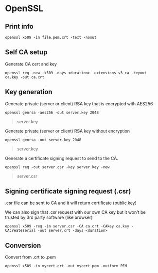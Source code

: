 # OpenSSL

## Print info

```
openssl x509 -in file.pem.crt -text -noout
```

## Self CA setup

Generate CA cert and key
```
openssl req -new -x509 -days <duration> -extensions v3_ca -keyout ca.key -out ca.crt
```

## Key generation

Generate private (server or client) RSA key that is encrypted with AES256
```
openssl genrsa -aes256 -out server.key 2048
```
> server.key

Generate private (server or client) RSA key without encryption
```
openssl genrsa -out server.key 2048
```
> server.key

Generate a certificate signing request to send to the CA.
```
openssl req -out server.csr -key server.key -new
```
> server.csr

## Signing certificate signing request (.csr)
.csr file can be sent to CA and it will return certificate (public key)

We can also sign that .csr request with our own CA key but it won't be trusted by 3rd party software (like browser)
```
openssl x509 -req -in server.csr -CA ca.crt -CAkey ca.key -CAcreateserial -out server.crt -days <duration>
```

## Conversion

Convert from .crt to .pem
```
openssl x509 -in mycert.crt -out mycert.pem -outform PEM
```
